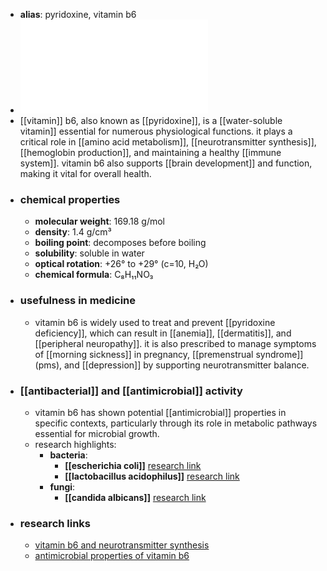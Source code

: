 - **alias**: pyridoxine, vitamin b6
- ![Vitamin_B6.pdf](../assets/Vitamin_B6_1719303309556_0.pdf)
- [[vitamin]] b6, also known as [[pyridoxine]], is a [[water-soluble vitamin]] essential for numerous physiological functions. it plays a critical role in [[amino acid metabolism]], [[neurotransmitter synthesis]], [[hemoglobin production]], and maintaining a healthy [[immune system]]. vitamin b6 also supports [[brain development]] and function, making it vital for overall health.
- ### chemical properties
	- **molecular weight**: 169.18 g/mol
	- **density**: 1.4 g/cm³
	- **boiling point**: decomposes before boiling
	- **solubility**: soluble in water
	- **optical rotation**: +26° to +29° (c=10, H₂O)
	- **chemical formula**: C₈H₁₁NO₃
- ### usefulness in medicine
	- vitamin b6 is widely used to treat and prevent [[pyridoxine deficiency]], which can result in [[anemia]], [[dermatitis]], and [[peripheral neuropathy]]. it is also prescribed to manage symptoms of [[morning sickness]] in pregnancy, [[premenstrual syndrome]] (pms), and [[depression]] by supporting neurotransmitter balance.
- ### [[antibacterial]] and [[antimicrobial]] activity
	- vitamin b6 has shown potential [[antimicrobial]] properties in specific contexts, particularly through its role in metabolic pathways essential for microbial growth.
	- research highlights:
		- **bacteria**:
			- **[[escherichia coli]]** [research link](https://scholar.google.com/scholar?q=Escherichia+coli+vitamin+B6)
			- **[[lactobacillus acidophilus]]** [research link](https://scholar.google.com/scholar?q=Lactobacillus+acidophilus+vitamin+B6)
		- **fungi**:
			- **[[candida albicans]]** [research link](https://scholar.google.com/scholar?q=Candida+albicans+vitamin+B6)
- ### research links
	- [vitamin b6 and neurotransmitter synthesis](https://scholar.google.com/scholar?q=vitamin+B6+neurotransmitter)
	- [antimicrobial properties of vitamin b6](https://scholar.google.com/scholar?q=antimicrobial+properties+of+vitamin+B6)